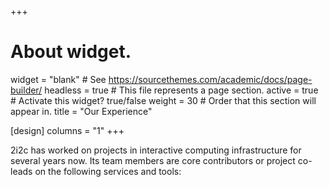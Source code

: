 +++
# About widget.
widget = "blank"  # See https://sourcethemes.com/academic/docs/page-builder/
headless = true  # This file represents a page section.
active = true  # Activate this widget? true/false
weight = 30  # Order that this section will appear in.
title = "Our Experience"

[design]
  columns = "1"
+++

2i2c has worked on projects in interactive computing infrastructure for several
years now. Its team members are core contributors or project co-leads on the following services and tools:
